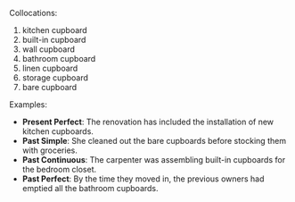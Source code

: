 Collocations:
1. kitchen cupboard
2. built-in cupboard
3. wall cupboard
4. bathroom cupboard
5. linen cupboard
6. storage cupboard
7. bare cupboard

Examples: 
- **Present Perfect**: The renovation has included the installation of new kitchen cupboards.
- **Past Simple**: She cleaned out the bare cupboards before stocking them with groceries. 
- **Past Continuous**: The carpenter was assembling built-in cupboards for the bedroom closet.
- **Past Perfect**: By the time they moved in, the previous owners had emptied all the bathroom cupboards.